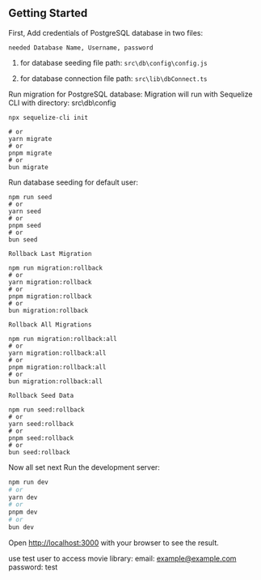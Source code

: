 ## Getting Started

First, Add credentials of PostgreSQL database in two files:

`needed Database Name, Username, password`

1. for database seeding
   file path: `src\db\config\config.js`

2. for database connection
   file path: `src\lib\dbConnect.ts`

Run migration for PostgreSQL database:
Migration will run with Sequelize CLI with directory: src\db\config

```
npx sequelize-cli init
```

```
# or
yarn migrate
# or
pnpm migrate
# or
bun migrate
```

Run database seeding for default user:

```
npm run seed
# or
yarn seed
# or
pnpm seed
# or
bun seed

```

`Rollback Last Migration`

```
npm run migration:rollback
# or
yarn migration:rollback
# or
pnpm migration:rollback
# or
bun migration:rollback

```

`Rollback All Migrations`

```
npm run migration:rollback:all
# or
yarn migration:rollback:all
# or
pnpm migration:rollback:all
# or
bun migration:rollback:all
```

`Rollback Seed Data`

```
npm run seed:rollback
# or
yarn seed:rollback
# or
pnpm seed:rollback
# or
bun seed:rollback
```

Now all set next Run the development server:

```bash
npm run dev
# or
yarn dev
# or
pnpm dev
# or
bun dev
```

Open [http://localhost:3000](http://localhost:3000) with your browser to see the result.

use test user to access movie library:
email: example@example.com
password: test
